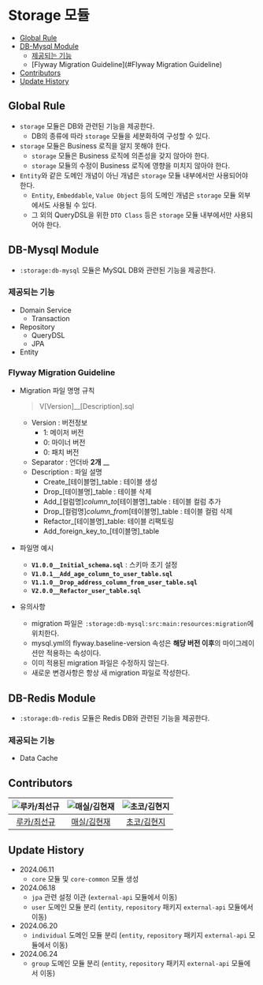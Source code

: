 # Storage 모듈

- [Global Rule](#global-rule)
- [DB-Mysql Module](#db-mysql-module)
    - [제공되는 기능](#제공되는-기능)
    - [Flyway Migration Guideline](#Flyway Migration Guideline)
- [Contributors](#contributors)
- [Update History](#update-history)

## Global Rule

- `storage` 모듈은 DB와 관련된 기능을 제공한다.
    - DB의 종류에 따라 `storage` 모듈을 세분화하여 구성할 수 있다.
- `storage` 모듈은 Business 로직을 알지 못해야 한다.
    - `storage` 모듈은 Business 로직에 의존성을 갖지 않아야 한다.
    - `storage` 모듈의 수정이 Business 로직에 영향을 미치지 않아야 한다.
- `Entity`와 같은 도메인 개념이 아닌 개념은 `storage` 모듈 내부에서만 사용되어야 한다.
    - `Entity`, `Embeddable`, `Value Object` 등의 도메인 개념은 `storage` 모듈 외부에서도 사용될 수 있다.
    - 그 외의 QueryDSL을 위한 `DTO Class` 등은 `storage` 모듈 내부에서만 사용되어야 한다.

## DB-Mysql Module

- `:storage:db-mysql` 모듈은 MySQL DB와 관련된 기능을 제공한다.

### 제공되는 기능

- Domain Service
    - Transaction
- Repository
    - QueryDSL
    - JPA
- Entity

### Flyway Migration Guideline

- Migration 파일 명명 규칙
  > V[Version]__[Description].sql
    - Version : 버전정보
        - 1: 메이저 버전
        - 0: 마이너 버전
        - 0: 패치 버전
    - Separator : 언더바 **2개** __
    - Description : 파일 설명
        - Create_[테이블명]_table : 테이블 생성
        - Drop_[테이블명]_table : 테이블 삭제
        - Add_[컬럼명]_column_to_[테이블명]_table : 테이블 컬럼 추가
        - Drop_[컬럼명]_column_from_[테이블명]_table : 테이블 컬럼 삭제
        - Refactor_[테이블명]_table: 테이블 리팩토링
        - Add_foreign_key_to_[테이블명]_table

- 파일명 예시
    - **`V1.0.0__Initial_schema.sql`** : 스키마 초기 설정
    - **`V1.0.1__Add_age_column_to_user_table.sql`**
    - **`V1.1.0__Drop_address_column_from_user_table.sql`**
    - **`V2.0.0__Refactor_user_table.sql`**

- 유의사항
    - migration 파일은 `:storage:db-mysql:src:main:resources:migration`에 위치한다.
    - mysql.yml의 flyway.baseline-version 속성은 **해당 버전 이후**의 마이그레이션만 적용하는 속성이다.
    - 이미 적용된 migration 파일은 수정하지 않는다.
    - 새로운 변경사항은 항상 새 migration 파일로 작성한다.

## DB-Redis Module

- `:storage:db-redis` 모듈은 Redis DB와 관련된 기능을 제공한다.

### 제공되는 기능

- Data Cache

## Contributors

| ![루카/최선규](https://avatars.githubusercontent.com/u/98688494?v=4) | ![매실/김현재](https://avatars.githubusercontent.com/u/41482946?v=4) | ![초코/김현지](https://avatars.githubusercontent.com/u/112065014?v=4) |
|:---------------------------------------------------------------:|:---------------------------------------------------------------:|:----------------------------------------------------------------:|
|              [루카/최선규](https://github.com/luke0408)              |               [매실/김현재](https://github.com/galug)                |              [초코/김현지](https://github.com/hyeonji91)              |

## Update History

- 2024.06.11
    - `core` 모듈 및 `core-common` 모듈 생성
- 2024.06.18
    - `jpa` 관련 설정 이관 (`external-api` 모듈에서 이동)
    - `user` 도메인 모듈 분리 (`entity`, `repository` 패키지 `external-api` 모듈에서 이동)
- 2024.06.20
    - `individual` 도메인 모듈 분리 (`entity`, `repository` 패키지 `external-api` 모듈에서 이동)
- 2024.06.24
    - `group` 도메인 모듈 분리 (`entity`, `repository` 패키지 `external-api` 모듈에서 이동)
